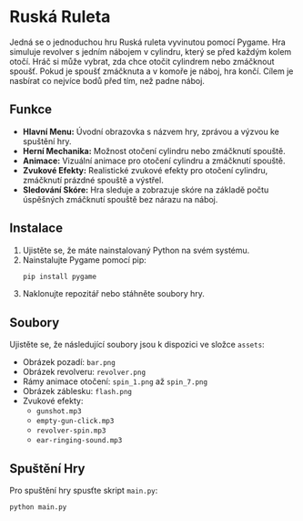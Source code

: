 # Ruská Ruleta

Jedná se o jednoduchou hru Ruská ruleta vyvinutou pomocí Pygame. Hra simuluje revolver s jedním nábojem v cylindru, který se před každým kolem otočí. Hráč si může vybrat, zda chce otočit cylindrem nebo zmáčknout spoušť. Pokud je spoušť zmáčknuta a v komoře je náboj, hra končí. Cílem je nasbírat co nejvíce bodů před tím, než padne náboj.

## Funkce

- **Hlavní Menu:** Úvodní obrazovka s názvem hry, zprávou a výzvou ke spuštění hry.
- **Herní Mechanika:** Možnost otočení cylindru nebo zmáčknutí spouště.
- **Animace:** Vizuální animace pro otočení cylindru a zmáčknutí spouště.
- **Zvukové Efekty:** Realistické zvukové efekty pro otočení cylindru, zmáčknutí prázdné spouště a výstřel.
- **Sledování Skóre:** Hra sleduje a zobrazuje skóre na základě počtu úspěšných zmáčknutí spouště bez nárazu na náboj.

## Instalace

1. Ujistěte se, že máte nainstalovaný Python na svém systému.
2. Nainstalujte Pygame pomocí pip:
    ```bash
    pip install pygame
    ```
3. Naklonujte repozitář nebo stáhněte soubory hry.

## Soubory

Ujistěte se, že následující soubory jsou k dispozici ve složce `assets`:
- Obrázek pozadí: `bar.png`
- Obrázek revolveru: `revolver.png`
- Rámy animace otočení: `spin_1.png` až `spin_7.png`
- Obrázek záblesku: `flash.png`
- Zvukové efekty:
  - `gunshot.mp3`
  - `empty-gun-click.mp3`
  - `revolver-spin.mp3`
  - `ear-ringing-sound.mp3`

## Spuštění Hry

Pro spuštění hry spusťte skript `main.py`:
```bash
python main.py
```